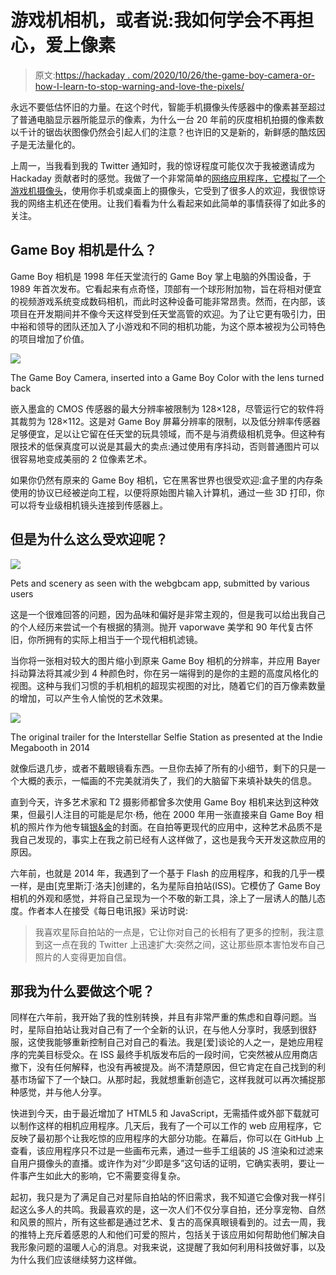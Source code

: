 # 游戏机相机，或者说:我如何学会不再担心，爱上像素

> 原文:[https://hackaday . com/2020/10/26/the-game-boy-camera-or-how-I-learn-to-stop-warning-and-love-the-pixels/](https://hackaday.com/2020/10/26/the-game-boy-camera-or-how-i-learned-to-stop-worrying-and-love-the-pixels/)

永远不要低估怀旧的力量。在这个时代，智能手机摄像头传感器中的像素甚至超过了普通电脑显示器所能显示的像素，为什么一台 20 年前的灰度相机拍摄的像素数以千计的锯齿状图像仍然会引起人们的注意？也许旧的又是新的，新鲜感的酷炫因子是无法量化的。

上周一，当我看到我的 Twitter 通知时，我的惊讶程度可能仅次于我被邀请成为 Hackaday 贡献者时的感觉。我做了一个非常简单的[网络应用程序，它模拟了一个游戏机摄像头](https://maple.pet/webgbcam)，使用你手机或桌面上的摄像头，它受到了很多人的欢迎，我很惊讶我的网络主机还在使用。让我们看看为什么看起来如此简单的事情获得了如此多的关注。

## Game Boy 相机是什么？

Game Boy 相机是 1998 年任天堂流行的 Game Boy 掌上电脑的外围设备，于 1989 年首次发布。它看起来有点奇怪，顶部有一个球形附加物，旨在将相对便宜的视频游戏系统变成数码相机，而此时这种设备可能非常昂贵。然而，在内部，该项目在开发期间并不像今天这样受到任天堂高管的欢迎。为了让它更有吸引力，田中裕和领导的团队还加入了小游戏和不同的相机功能，为这个原本被视为公司特色的项目增加了价值。

[![](../Images/1351deb170c9841d203a7f8860c5bf00.png)](https://hackaday.com/wp-content/uploads/2020/10/gbcamera-installed.jpg)

The Game Boy Camera, inserted into a Game Boy Color with the lens turned back

嵌入墨盒的 CMOS 传感器的最大分辨率被限制为 128×128，尽管运行它的软件将其裁剪为 128×112。这是对 Game Boy 屏幕分辨率的限制，以及低分辨率传感器足够便宜，足以让它留在任天堂的玩具领域，而不是与消费级相机竞争。但这种有限技术的低保真度可以说是其最大的卖点:通过使用有序抖动，否则普通图片可以很容易地变成美丽的 2 位像素艺术。

如果你仍然有原来的 Game Boy 相机，它在黑客世界也很受欢迎:盒子里的内存条使用的协议已经被逆向工程，以便将原始图片输入计算机，通过一些 3D 打印，你可以将专业级相机镜头连接到传感器上。

## 但是为什么这么受欢迎呢？

[![](../Images/9ae840d39fbf2a6d24f21280fc7997c9.png)](https://hackaday.com/wp-content/uploads/2020/10/gbcamera-pictures.png)

Pets and scenery as seen with the webgbcam app, submitted by various users

这是一个很难回答的问题，因为品味和偏好是非常主观的，但是我可以给出我自己的个人经历来尝试一个有根据的猜测。抛开 vaporwave 美学和 90 年代复古怀旧，你所拥有的实际上相当于一个现代相机滤镜。

当你将一张相对较大的图片缩小到原来 Game Boy 相机的分辨率，并应用 Bayer 抖动算法将其减少到 4 种颜色时，你在另一端得到的是你的主题的高度风格化的视图。这种与我们习惯的手机相机的超现实视图的对比，随着它们的百万像素数量的增加，可以产生令人愉悦的艺术效果。

[![](../Images/614bf73807a8879c987a2c57daf9fdfb.png)](https://hackaday.com/wp-content/uploads/2020/10/gbcamera-isstrailer.gif)

The original trailer for the Interstellar Selfie Station as presented at the Indie Megabooth in 2014

就像后退几步，或者不戴眼镜看东西。一旦你去掉了所有的小细节，剩下的只是一个大概的表示，一幅画的不完美就消失了，我们的大脑留下来填补缺失的信息。

直到今天，许多艺术家和 T2 摄影师都曾多次使用 Game Boy 相机来达到这种效果，但最引人注目的可能是尼尔·杨，他在 2000 年用一张直接来自 Game Boy 相机的照片作为他专辑[银&金](https://en.wikipedia.org/wiki/Silver_%26_Gold_(Neil_Young_album))的封面。在自拍等更现代的应用中，这种艺术品质不是我自己发现的，事实上在我之前已经有人这样做了，这也是我今天开发这款应用的原因。

六年前，也就是 2014 年，我遇到了一个基于 Flash 的应用程序，和我的几乎一模一样，是由[克里斯汀·洛夫]创建的，名为星际自拍站(ISS)。它模仿了 Game Boy 相机的外观和感觉，并将自己呈现为一个不敬的新工具，涂上了一层诱人的酷儿态度。作者本人在接受《每日电讯报》采访时说:

> 我喜欢星际自拍站的一点是，它让你对自己的长相有了更多的控制，我注意到这一点在我的 Twitter 上迅速扩大:突然之间，这让那些原本害怕发布自己照片的人变得更加自信。

## 那我为什么要做这个呢？

同样在六年前，我开始了我的性别转换，并且有非常严重的焦虑和自尊问题。当时，星际自拍站让我对自己有了一个全新的认识，在与他人分享时，我感到很舒服，这使我能够重新控制自己对自己的看法。我是[爱]谈论的人之一，是她应用程序的完美目标受众。在 ISS 最终手机版发布后的一段时间，它突然被从应用商店撤下，没有任何解释，也没有再被提及。尚不清楚原因，但它肯定在自己找到的利基市场留下了一个缺口。从那时起，我就想重新创造它，这样我就可以再次捕捉那种感觉，并与他人分享。

快进到今天，由于最近增加了 HTML5 和 JavaScript，无需插件或外部下载就可以制作这样的相机应用程序。几天后，我有了一个可以工作的 web 应用程序，它反映了最初那个让我吃惊的应用程序的大部分功能。在幕后，你可以在 GitHub 上查看，该应用程序只不过是一些画布元素，通过一些手工组装的 JS 渲染和过滤来自用户摄像头的直播。或许作为对“少即是多”这句话的证明，它确实表明，要让一件事产生如此大的影响，它不需要变得复杂。

起初，我只是为了满足自己对星际自拍站的怀旧需求，我不知道它会像对我一样引起这么多人的共鸣。我最喜欢的是，这一次人们不仅分享自拍，还分享宠物、自然和风景的照片，所有这些都是通过艺术、复古的高保真眼镜看到的。过去一周，我的推特上充斥着感恩的人和他们可爱的照片，包括关于该应用如何帮助他们解决自我形象问题的温暖人心的消息。对我来说，这提醒了我如何利用科技做好事，以及为什么我们应该继续努力这样做。